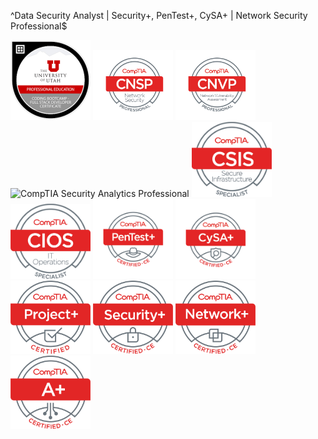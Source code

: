 <!--

### Hi there 👋

**dotdlew\dotdlew** is a ✨ _special_ ✨ repository because its `README.md` (this file) appears on your GitHub profile.

Here are some ideas to get you started:

- 🔭 I’m currently working on ...
- 🌱 I’m currently learning ...
- 👯 I’m looking to collaborate on ...
- 🤔 I’m looking for help with ...
- 💬 Ask me about ...
- 📫 How to reach me: ...
- 😄 Pronouns: ...
- ⚡ Fun fact: ...

-->
^Data Security Analyst \| Security\+, PenTest\+, CySA\+ \| Network Security Professional$ 
 
 
<img alt="UOfU Web Development Bootcamp" src="assets\images\UofU-VIRT-BO-FSF-PT-01-2021-U-B\256x-coding-bootcamp-full-stack-developer-certificate.1.png" width="128"> 
<img alt="CompTIA Network Security Professional" src="assets\images\CompTIA Network Security Professional - CNSP\Cybersecurity  CompTIA CompTIA Network Security Professional - CNSP logo.jpg" width="128"> 
<img alt="CompTIA Network Vulnerability Assessment Professional " src="assets\images\CompTIA Network Vulnerability Assessment Professional - CNVP\Cybersecurity  CompTIA Network Vulnerability Assessment Professional - CNVP logo\04294 CompTIA Cert Badges_Professional - CNVP.jpg" width="128"> 
<img alt="CompTIA Security Analytics Professional" src="assets\images\CompTIA Security Analytics Professional – CSAP\CompTIA Security Analytics Professional - CSAP clear jpg.png" width="128"> 
<img alt="CompTIA Secure Infrastructure Specialist" src="assets\images\CSIS Certified CE\CSIS Logo Certified CE.png" width="128"> 
<img alt="CompTIA IT Operations Specialist" src="assets\images\CIOS Certified CE\CIOS Logo Certified CE.png" width="128"> 
<img alt="CompTIA Pentest+" src="assets\images\CompTIA PenTest+ ce logo\PenTest+ce certified Logo.png" width="128"> 
<img alt="CompTIA CySA+" src="assets\images\CompTIA CySA+ ce logo\CySA+ce certified logo.png" width="128"> 
<img alt="CompTIA Project+" src="assets\images\CompTIA Project+ logo\ProjectPlus Certified\ProjectPlus Logo Certified.png" width="128"> 
<img alt="CompTIA Security+" src="assets\images\SecurityPlus Certified CE\SecurityPlus Logo Certified CE.png" width="128"> 
<img alt="CompTIA Network+" src="assets\images\NetworkPlus Certified CE\NetworkPlus Logo Certified CE.png" width="128"> 
<img alt="CompTIA A+" src="assets\images\APlus Certified CE\APlus Logo Certified CE.png" width="128">
